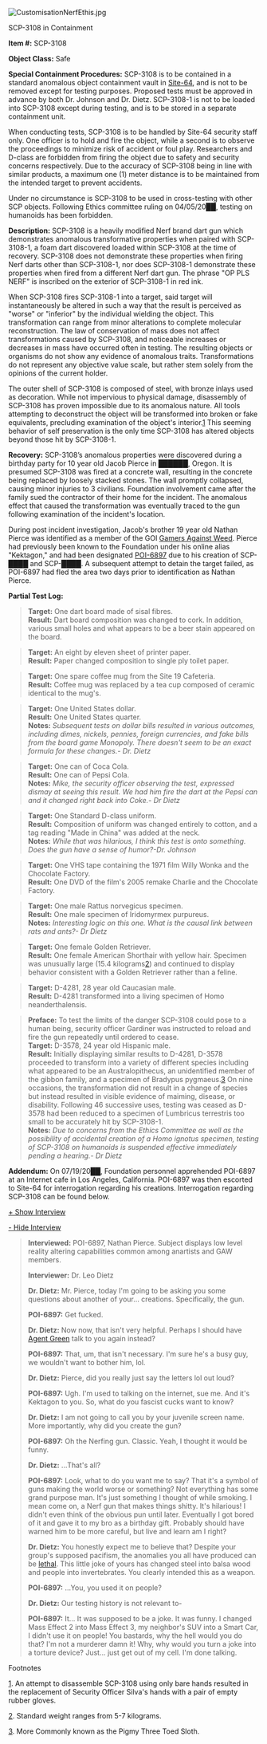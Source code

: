 ![CustomisationNerfEthis.jpg](http://scp-wiki.wdfiles.com/local--files/scp-3108/CustomisationNerfEthis.jpg)

SCP-3108 in Containment

**Item #:** SCP-3108

**Object Class:** Safe

**Special Containment Procedures:** SCP-3108 is to be contained in a standard anomalous object containment vault in [Site-64](/secure-facility-dossier-site-64), and is not to be removed except for testing purposes. Proposed tests must be approved in advance by both Dr. Johnson and Dr. Dietz. SCP-3108-1 is not to be loaded into SCP-3108 except during testing, and is to be stored in a separate containment unit.

When conducting tests, SCP-3108 is to be handled by Site-64 security staff only. One officer is to hold and fire the object, while a second is to observe the proceedings to minimize risk of accident or foul play. Researchers and D-class are forbidden from firing the object due to safety and security concerns respectively. Due to the accuracy of SCP-3108 being in line with similar products, a maximum one (1) meter distance is to be maintained from the intended target to prevent accidents.

Under no circumstance is SCP-3108 to be used in cross-testing with other SCP objects. Following Ethics committee ruling on 04/05/20██, testing on humanoids has been forbidden.

**Description:** SCP-3108 is a heavily modified Nerf brand dart gun which demonstrates anomalous transformative properties when paired with SCP-3108-1, a foam dart discovered loaded within SCP-3108 at the time of recovery. SCP-3108 does not demonstrate these properties when firing Nerf darts other than SCP-3108-1, nor does SCP-3108-1 demonstrate these properties when fired from a different Nerf dart gun. The phrase "OP PLS NERF" is inscribed on the exterior of SCP-3108-1 in red ink.

When SCP-3108 fires SCP-3108-1 into a target, said target will instantaneously be altered in such a way that the result is perceived as "worse" or "inferior" by the individual wielding the object. This transformation can range from minor alterations to complete molecular reconstruction. The law of conservation of mass does not affect transformations caused by SCP-3108, and noticeable increases or decreases in mass have occurred often in testing. The resulting objects or organisms do not show any evidence of anomalous traits. Transformations do not represent any objective value scale, but rather stem solely from the opinions of the current holder.

The outer shell of SCP-3108 is composed of steel, with bronze inlays used as decoration. While not impervious to physical damage, disassembly of SCP-3108 has proven impossible due to its anomalous nature. All tools attempting to deconstruct the object will be transformed into broken or fake equivalents, precluding examination of the object's interior.[1](javascript:;) This seeming behavior of self preservation is the only time SCP-3108 has altered objects beyond those hit by SCP-3108-1.

**Recovery:** SCP-3108’s anomalous properties were discovered during a birthday party for 10 year old Jacob Pierce in ██████, Oregon. It is presumed SCP-3108 was fired at a concrete wall, resulting in the concrete being replaced by loosely stacked stones. The wall promptly collapsed, causing minor injuries to 3 civilians. Foundation involvement came after the family sued the contractor of their home for the incident. The anomalous effect that caused the transformation was eventually traced to the gun following examination of the incident's location.

During post incident investigation, Jacob's brother 19 year old Nathan Pierce was identified as a member of the GOI [Gamers Against Weed](/gamers-against-weed-hub). Pierce had previously been known to the Foundation under his online alias "Kektagon," and had been designated [POI-6897](/gamers-against-weed-dossier) due to his creation of SCP-████ and SCP-████. A subsequent attempt to detain the target failed, as POI-6897 had fled the area two days prior to identification as Nathan Pierce.

**Partial Test Log:**

> **Target:** One dart board made of sisal fibres.  
> **Result:** Dart board composition was changed to cork. In addition, various small holes and what appears to be a beer stain appeared on the board.

> **Target:** An eight by eleven sheet of printer paper.  
> **Result:** Paper changed composition to single ply toilet paper.

> **Target:** One spare coffee mug from the Site 19 Cafeteria.  
> **Result:** Coffee mug was replaced by a tea cup composed of ceramic identical to the mug's.

> **Target:** One United States dollar.  
> **Result:** One United States quarter.  
> **Notes:** _Subsequent tests on dollar bills resulted in various outcomes, including dimes, nickels, pennies, foreign currencies, and fake bills from the board game Monopoly. There doesn't seem to be an exact formula for these changes.- Dr. Dietz_

> **Target:** One can of Coca Cola.  
> **Result:** One can of Pepsi Cola.  
> **Notes:** _Mike, the security officer observing the test, expressed dismay at seeing this result. We had him fire the dart at the Pepsi can and it changed right back into Coke.- Dr Dietz_

> **Target:** One Standard D-class uniform.  
> **Result:** Composition of uniform was changed entirely to cotton, and a tag reading "Made in China" was added at the neck.  
> **Notes:** _While that was hilarious, I think this test is onto something. Does the gun have a sense of humor?-Dr. Johnson_

> **Target:** One VHS tape containing the 1971 film Willy Wonka and the Chocolate Factory.  
> **Result:** One DVD of the film's 2005 remake Charlie and the Chocolate Factory.

> **Target:** One male Rattus norvegicus specimen.  
> **Result:** One male specimen of Iridomyrmex purpureus.  
> **Notes:** _Interesting logic on this one. What is the causal link between rats and ants?- Dr Dietz_

> **Target:** One female Golden Retriever.  
> **Result:** One female American Shorthair with yellow hair. Specimen was unusually large (15.4 kilograms[2](javascript:;)) and continued to display behavior consistent with a Golden Retriever rather than a feline.

> **Target:** D-4281, 28 year old Caucasian male.  
> **Result:** D-4281 transformed into a living specimen of Homo neanderthalensis.

> **Preface:** To test the limits of the danger SCP-3108 could pose to a human being, security officer Gardiner was instructed to reload and fire the gun repeatedly until ordered to cease.  
> **Target:** D-3578, 24 year old Hispanic male.  
> **Result:** Initially displaying similar results to D-4281, D-3578 proceeded to transform into a variety of different species including what appeared to be an Australopithecus, an unidentified member of the gibbon family, and a specimen of Bradypus pygmaeus.[3](javascript:;) On nine occasions, the transformation did not result in a change of species but instead resulted in visible evidence of maiming, disease, or disability. Following 46 successive uses, testing was ceased as D-3578 had been reduced to a specimen of Lumbricus terrestris too small to be accurately hit by SCP-3108-1.  
> **Notes:** _Due to concerns from the Ethics Committee as well as the possibility of accidental creation of a Homo ignotus specimen, testing of SCP-3108 on humanoids is suspended effective immediately pending a hearing.- Dr Dietz_

**Addendum:** On 07/19/20██, Foundation personnel apprehended POI-6897 at an Internet cafe in Los Angeles, California. POI-6897 was then escorted to Site-64 for interrogation regarding his creations. Interrogation regarding SCP-3108 can be found below.

[+ Show Interview](javascript:;)

[\- Hide Interview](javascript:;)

> **Interviewed:** POI-6897, Nathan Pierce. Subject displays low level reality altering capabilities common among anartists and GAW members.
> 
> **Interviewer:** Dr. Leo Dietz
> 
> **<Begin Log>**
> 
> **Dr. Dietz:** Mr. Pierce, today I'm going to be asking you some questions about another of your… creations. Specifically, the gun.
> 
> **POI-6897:** Get fucked.
> 
> **Dr. Dietz:** Now now, that isn't very helpful. Perhaps I should have [Agent Green](/scp-2162) talk to you again instead?
> 
> **POI-6897:** That, um, that isn't necessary. I'm sure he's a busy guy, we wouldn't want to bother him, lol.
> 
> **Dr. Dietz:** Pierce, did you really just say the letters lol out loud?
> 
> **POI-6897:** Ugh. I'm used to talking on the internet, sue me. And it's Kektagon to you. So, what do you fascist cucks want to know?
> 
> **Dr. Dietz:** I am not going to call you by your juvenile screen name. More importantly, why did you create the gun?
> 
> **POI-6897:** Oh the Nerfing gun. Classic. Yeah, I thought it would be funny.
> 
> **Dr. Dietz:** …That's all?
> 
> **POI-6897:** Look, what to do you want me to say? That it's a symbol of guns making the world worse or something? Not everything has some grand purpose man. It's just something I thought of while smoking. I mean come on, a Nerf gun that makes things shitty. It's hilarious! I didn't even think of the obvious pun until later. Eventually I got bored of it and gave it to my bro as a birthday gift. Probably should have warned him to be more careful, but live and learn am I right?
> 
> **Dr. Dietz:** You honestly expect me to believe that? Despite your group's supposed pacifism, the anomalies you all have produced can be [lethal](/scp-2433). This little joke of yours has changed steel into balsa wood and people into invertebrates. You clearly intended this as a weapon.
> 
> **POI-6897:** …You, you used it on people?
> 
> **Dr. Dietz:** Our testing history is not relevant to-
> 
> **POI-6897:** It… It was supposed to be a joke. It was funny. I changed Mass Effect 2 into Mass Effect 3, my neighbor's SUV into a Smart Car, I didn't use it on people! You bastards, why the hell would you do that? I'm not a murderer damn it! Why, why would you turn a joke into a torture device? Just… just get out of my cell. I'm done talking.  
> **<End Log>**

Footnotes

[1](javascript:;). An attempt to disassemble SCP-3108 using only bare hands resulted in the replacement of Security Officer Silva's hands with a pair of empty rubber gloves.

[2](javascript:;). Standard weight ranges from 5-7 kilograms.

[3](javascript:;). More Commonly known as the Pigmy Three Toed Sloth.